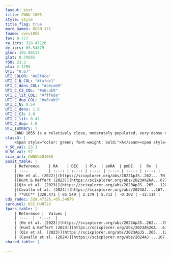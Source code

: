 ```yaml
---
layout: post
title: CWNU 1055
style: style
title_flag: true
more_names: OCSN 171
fname: cwnu1055
fov: 0.777
ra_icrs: 328.47126
de_icrs: 65.54879
glon: 105.90117
glat: 8.79565
r50: 23.3
plx: 2.1785
UTI: "0.67"
UTI_COLOR: "#e5f4ce"
UTI_C_N_COL: "#fafde1"
UTI_C_dens_COL: "#a6cab9"
UTI_C_C3_COL: "#a6cab9"
UTI_C_lit_COL: "#fff6da"
UTI_C_dup_COL: "#a6cab9"
UTI_C_N: 0.54
UTI_C_dens: 1.0
UTI_C_C3: 1.0
UTI_C_lit: 0.42
UTI_C_dup: 1.0
UTI_summary: |
    CWNU 1055 is a relatively close, moderately populated, very dense object of very high C3 quality. It was recently reported in the literature.
class3: |
    <span style="color: green; font-weight: bold;">A</span><span style="color: green; font-weight: bold;">A</span>
r_50_val: 23.3
N_50_val: 57
scix_url: CWNU%201055
posit_table: |
    | Reference    | RA    | DEC   | Plx  | pmRA  | pmDE   |  Rv  |
    | :---         | :---: | :---: | :---: | :---: | :---: | :---: |
    |[He et al. (2022)](https://scixplorer.org/abs/2022ApJS..262....7H) | 328.327 | 65.623 | 2.191 | 5.724 | -0.244 | -- |
    |[Hunt & Reffert (2023)](https://scixplorer.org/abs/2023A%26A...673A.114H) | 328.831 | 65.352 | 2.175 | 5.664 | -0.318 | 3.804 |
    |[Qin et al. (2023)](https://scixplorer.org/abs/2023ApJS..265...12Q) | 328.25 | 65.54 | 2.21 | 5.62 | -0.22 | -15.92 |
    |[Cavallo et al. (2024)](https://scixplorer.org/abs/2024AJ....167...12C) | 328.011 | 65.651 | 2.183 | -- | -- | -- |
    | **UCC** |328.471 | 65.549 | 2.179 | 5.712 | -0.302 | -12.114 | 
cds_radec: 328.47126,+65.54879
carousel: UCC_HUNT23
fpars_table: |
    | Reference |  Values |
    | :---  |  :---:  |
    | [He et al. (2022)](https://scixplorer.org/abs/2022ApJS..262....7H) | `A0=0.6, logAge=7.15` |
    | [Hunt & Reffert (2023)](https://scixplorer.org/abs/2023A%26A...673A.114H) | `AV50=0.461, diffAV50=0.89, MOD50=8.218, logAge50=7.218` |
    | [Qin et al. (2023)](https://scixplorer.org/abs/2023ApJS..265...12Q) | `E(B-V)=0.19, m-M=8.78, logt=7.25` |
    | [Cavallo et al. (2024)](https://scixplorer.org/abs/2024AJ....167...12C) | `AV50=0.68, dMod50=8.39, logAge50=6.8, [Fe/H]50=-0.15` |
shared_table: |
    
---
```

